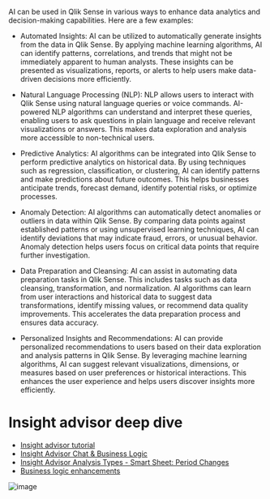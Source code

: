 AI can be used in Qlik Sense in various ways to enhance data analytics and decision-making capabilities. Here are a few examples:

- Automated Insights: AI can be utilized to automatically generate insights from the data in Qlik Sense. By applying machine learning algorithms, AI can identify patterns, correlations, and trends that might not be immediately apparent to human analysts. These insights can be presented as visualizations, reports, or alerts to help users make data-driven decisions more efficiently.

- Natural Language Processing (NLP): NLP allows users to interact with Qlik Sense using natural language queries or voice commands. AI-powered NLP algorithms can understand and interpret these queries, enabling users to ask questions in plain language and receive relevant visualizations or answers. This makes data exploration and analysis more accessible to non-technical users.

- Predictive Analytics: AI algorithms can be integrated into Qlik Sense to perform predictive analytics on historical data. By using techniques such as regression, classification, or clustering, AI can identify patterns and make predictions about future outcomes. This helps businesses anticipate trends, forecast demand, identify potential risks, or optimize processes.

- Anomaly Detection: AI algorithms can automatically detect anomalies or outliers in data within Qlik Sense. By comparing data points against established patterns or using unsupervised learning techniques, AI can identify deviations that may indicate fraud, errors, or unusual behavior. Anomaly detection helps users focus on critical data points that require further investigation.

- Data Preparation and Cleansing: AI can assist in automating data preparation tasks in Qlik Sense. This includes tasks such as data cleansing, transformation, and normalization. AI algorithms can learn from user interactions and historical data to suggest data transformations, identify missing values, or recommend data quality improvements. This accelerates the data preparation process and ensures data accuracy.

- Personalized Insights and Recommendations: AI can provide personalized recommendations to users based on their data exploration and analysis patterns in Qlik Sense. By leveraging machine learning algorithms, AI can suggest relevant visualizations, dimensions, or measures based on user preferences or historical interactions. This enhances the user experience and helps users discover insights more efficiently.

# Insight advisor deep dive
- [Insight advisor tutorial](https://youtu.be/MwYlPRw52GA)
- [Insight Advisor Chat & Business Logic](https://youtu.be/PO7GwxfdfFQ)
- [Insight Advisor Analysis Types - Smart Sheet: Period Changes](https://youtu.be/5V-zCjxZeDw?list=PLW1uf5CQ_gSq6klZOXSpKQ0afQFJyqqEh)
- [Business logic enhancements](https://youtu.be/9Law3vGI4Oo?t=14)

![image](https://user-images.githubusercontent.com/12411165/236797504-b6184c5d-7356-4635-8d6b-cc8650f5a503.png)


